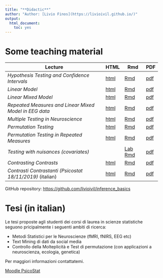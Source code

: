 ```yaml
---
title: "**Didactic**"
author: "Author: [Livio Finos](https://livioivil.github.io/)"
output:
  html_document:
    toc: yes
---
```


# Some teaching material 
  

|  Lecture    | HTML | Rmd | PDF |
|--------------|-------|-------|-------|
| *Hypothesis Testing and Confidence Intervals*  |  [html](https://htmlpreview.github.io/?https://github.com/livioivil/inference_basics/blob/master/inference_booklet.html)| [Rmd](https://github.com/livioivil/inference_basics/blob/master/inference_booklet.Rmd)| [pdf](https://github.com/livioivil/inference_basics/blob/master/inference_booklet.pdf)|
| *Linear Model*  |  [html](https://htmlpreview.github.io/?https://github.com/livioivil/inference_basics/blob/master/LinearModel_booklet.html)| [Rmd](https://github.com/livioivil/inference_basics/blob/master/LinearModel_booklet.Rmd)| [pdf](https://github.com/livioivil/inference_basics/blob/master/LinearModel_booklet.pdf)|
| *Linear Mixed Model* |  [html](https://htmlpreview.github.io/?https://github.com/livioivil/inference_basics/blob/master/LinearMixedModels_basics.html)| [Rmd](https://github.com/livioivil/inference_basics/blob/master/LinearMixedModels_basics.Rmd)| [pdf ](https://github.com/livioivil/inference_basics/blob/master/LinearMixedModels_basics.pdf)|
| *Repeated Measures and Linear Mixed Model in EEG data* |  [html](https://htmlpreview.github.io/?https://github.com/livioivil/inference_basics/blob/master/RepeatedMeasures_MixedModels_for_EEGdata.html)| [Rmd](https://github.com/livioivil/inference_basics/blob/master/RepeatedMeasures_MixedModels_for_EEGdata.Rmd)| [pdf ](https://github.com/livioivil/inference_basics/blob/master/RepeatedMeasures_MixedModels_for_EEGdata.pdf)|
| *Multiple Testing in Neuroscience*  | [html](https://htmlpreview.github.io/?https://github.com/livioivil/inference_basics/blob/master/fMRI_multiple_testing.html)|[Rmd](https://github.com/livioivil/inference_basics/blob/master/fMRI_multiple_testing.Rmd)|[pdf](https://github.com/livioivil/inference_basics/blob/master/fMRI_multiple_testing.pdf)|  
| *Permutation Testing*  | [html](https://htmlpreview.github.io/?https://github.com/livioivil/inference_basics/blob/master/perm.html)|[Rmd](https://github.com/livioivil/inference_basics/blob/master/perm.Rmd)|[pdf](https://github.com/livioivil/inference_basics/blob/master/perm.pdf)|
| *Permutation Testing in Repeated Measures*  | [html](https://htmlpreview.github.io/?https://github.com/livioivil/inference_basics/blob/master/perm_repeated_measures.html)|[Rmd](https://github.com/livioivil/inference_basics/blob/master/perm_repeated_measures.Rmd)|[pdf](https://github.com/livioivil/inference_basics/blob/master/perm_repeated_measures.pdf)|
| *Testing with nuisances (covariates)* | | [Lab Rmd](https://github.com/livioivil/inference_basics/blob/master/perm_covariates_Lab.Rmd) | [pdf ](https://github.com/livioivil/inference_basics/blob/master/perm_covariates_22.pdf)|
| *Contrasting Contrasts* | [html](https://htmlpreview.github.io/?https://github.com/livioivil/inference_basics/blob/master/Contrasting_contrasts.html)|[Rmd](https://github.com/livioivil/inference_basics/blob/master/Contrasting_contrasts.Rmd)|[pdf](https://github.com/livioivil/inference_basics/blob/master/Contrasting_contrasts.pdf)|
| *Contrasti Contrastanti (Psicostat 18/11/2019)* (italian) | [html](https://htmlpreview.github.io/?https://github.com/livioivil/inference_basics/blob/master/contrastanti_e_correlati.html)|[Rmd](https://github.com/livioivil/inference_basics/blob/master/contrastanti_e_correlati.Rmd)|[pdf](https://github.com/livioivil/inference_basics/blob/master/contrastanti_e_correlati.pdf)|
 
GitHub repository: <https://github.com/livioivil/inference_basics>
<!---
<li> Appunti del corso Classificazione e Analisi di Dati Multidimensionali (parte di Statistica Multivariata): <a href="https://dl.dropboxusercontent.com/u/2487724/CADM/DispensaMultivariata.pdf" >link to pdf</a></li> 
 <li> <a href="https://dl.dropboxusercontent.com/u/2487724/didactic/TestStat.pdf" >L'in(ter)ferenza statistica nella sperimentazione clinica e tecnologica </a>
- Slides presentate presso la Summer School 
<a href="http://matnet.unibg.it/summerschool/intro.php"> 
  'Incontriamo la Matematica, la Statistica e la Fisica'
 San Pellegrino Terme, 4-5-6 Settembre 2013 </a>

(<a href="https://dl.dropboxusercontent.com/u/2487724/didactic/TestStat.zip">file zip</a> con slides e materiale didattico usato nell'esperimento)

**Other (in italian)**


- Modello Lineare Semplice e Multiplo. Inferenza tra permutazioni e distribuzione normale <a href="./slidesRegressione.html">slides</a>  
- Test di permutazione - Una lezione con applicazioni tramite liberia R: flip <a href="./flipEsempio.html" >link all'html</a>

--->

# Tesi (in italian) <a name="tesi"></a>

Le tesi  proposte agli studenti dei corsi di laurea in scienze statistiche seguono pricipalmente i seguenti ambiti di ricerca:  

- Metodi Statistici per le Neuroscienze (fMRI, fNIRS, EEG etc)  
- Text Mining di dati da social media   
- Controllo della Molteplicità e Test di permutazione (con applicazioni a neuroscienza, ecologia, genetica)  

Per maggiori informazioni contattatemi.

[Moodle PsicoStat](https://elearning.unipd.it/scuolapsicologia/enrol/index.php?id=961)
